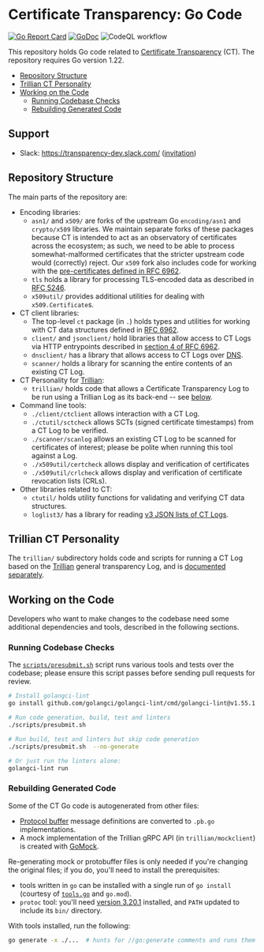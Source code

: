 # Certificate Transparency: Go Code

[![Go Report Card](https://goreportcard.com/badge/github.com/google/certificate-transparency-go)](https://goreportcard.com/report/github.com/google/certificate-transparency-go)
[![GoDoc](https://godoc.org/github.com/google/certificate-transparency-go?status.svg)](https://godoc.org/github.com/google/certificate-transparency-go)
![CodeQL workflow](https://github.com/google/certificate-transparency-go/actions/workflows/codeql.yml/badge.svg)

This repository holds Go code related to
[Certificate Transparency](https://www.certificate-transparency.org/) (CT).  The
repository requires Go version 1.22.

 - [Repository Structure](#repository-structure)
 - [Trillian CT Personality](#trillian-ct-personality)
 - [Working on the Code](#working-on-the-code)
     - [Running Codebase Checks](#running-codebase-checks)
     - [Rebuilding Generated Code](#rebuilding-generated-code)

## Support

- Slack: https://transparency-dev.slack.com/ ([invitation](https://join.slack.com/t/transparency-dev/shared_invite/zt-27pkqo21d-okUFhur7YZ0rFoJVIOPznQ))

## Repository Structure

The main parts of the repository are:

 - Encoding libraries:
   - `asn1/` and `x509/` are forks of the upstream Go `encoding/asn1` and
     `crypto/x509` libraries.  We maintain separate forks of these packages
     because CT is intended to act as an observatory of certificates across the
     ecosystem; as such, we need to be able to process somewhat-malformed
     certificates that the stricter upstream code would (correctly) reject.
     Our `x509` fork also includes code for working with the
     [pre-certificates defined in RFC 6962](https://tools.ietf.org/html/rfc6962#section-3.1).
   - `tls` holds a library for processing TLS-encoded data as described in
     [RFC 5246](https://tools.ietf.org/html/rfc5246).
   - `x509util/` provides additional utilities for dealing with
     `x509.Certificate`s.
 - CT client libraries:
   - The top-level `ct` package (in `.`) holds types and utilities for working
     with CT data structures defined in
     [RFC 6962](https://tools.ietf.org/html/rfc6962).
   - `client/` and `jsonclient/` hold libraries that allow access to CT Logs
     via HTTP entrypoints described in
     [section 4 of RFC 6962](https://tools.ietf.org/html/rfc6962#section-4).
   - `dnsclient/` has a library that allows access to CT Logs over
     [DNS](https://github.com/google/certificate-transparency-rfcs/blob/master/dns/draft-ct-over-dns.md).
   - `scanner/` holds a library for scanning the entire contents of an existing
     CT Log.
 - CT Personality for [Trillian](https://github.com/google/trillian):
    - `trillian/` holds code that allows a Certificate Transparency Log to be
      run using a Trillian Log as its back-end -- see
      [below](#trillian-ct-personality).
 - Command line tools:
   - `./client/ctclient` allows interaction with a CT Log.
   - `./ctutil/sctcheck` allows SCTs (signed certificate timestamps) from a CT
     Log to be verified.
   - `./scanner/scanlog` allows an existing CT Log to be scanned for certificates
      of interest; please be polite when running this tool against a Log.
   - `./x509util/certcheck` allows display and verification of certificates
   - `./x509util/crlcheck` allows display and verification of certificate
     revocation lists (CRLs).
 - Other libraries related to CT:
   - `ctutil/` holds utility functions for validating and verifying CT data
     structures.
   - `loglist3/` has a library for reading
     [v3 JSON lists of CT Logs](https://groups.google.com/a/chromium.org/g/ct-policy/c/IdbrdAcDQto/m/i5KPyzYwBAAJ).


## Trillian CT Personality

The `trillian/` subdirectory holds code and scripts for running a CT Log based
on the [Trillian](https://github.com/google/trillian) general transparency Log,
and is [documented separately](trillian/README.md).


## Working on the Code

Developers who want to make changes to the codebase need some additional
dependencies and tools, described in the following sections.

### Running Codebase Checks

The [`scripts/presubmit.sh`](scripts/presubmit.sh) script runs various tools
and tests over the codebase; please ensure this script passes before sending
pull requests for review.

```bash
# Install golangci-lint
go install github.com/golangci/golangci-lint/cmd/golangci-lint@v1.55.1

# Run code generation, build, test and linters
./scripts/presubmit.sh

# Run build, test and linters but skip code generation
./scripts/presubmit.sh  --no-generate

# Or just run the linters alone:
golangci-lint run
```

### Rebuilding Generated Code

Some of the CT Go code is autogenerated from other files:

- [Protocol buffer](https://developers.google.com/protocol-buffers/) message
  definitions are converted to `.pb.go` implementations.
- A mock implementation of the Trillian gRPC API (in `trillian/mockclient`) is
  created with [GoMock](https://github.com/golang/mock).

Re-generating mock or protobuffer files is only needed if you're changing
the original files; if you do, you'll need to install the prerequisites:

- tools written in `go` can be installed with a single run of `go install`
  (courtesy of [`tools.go`](./tools/tools.go) and `go.mod`).
- `protoc` tool: you'll need [version 3.20.1](https://github.com/protocolbuffers/protobuf/releases/tag/v3.20.1) installed, and `PATH` updated to include its `bin/` directory.

With tools installed, run the following:

```bash
go generate -x ./...  # hunts for //go:generate comments and runs them
```
